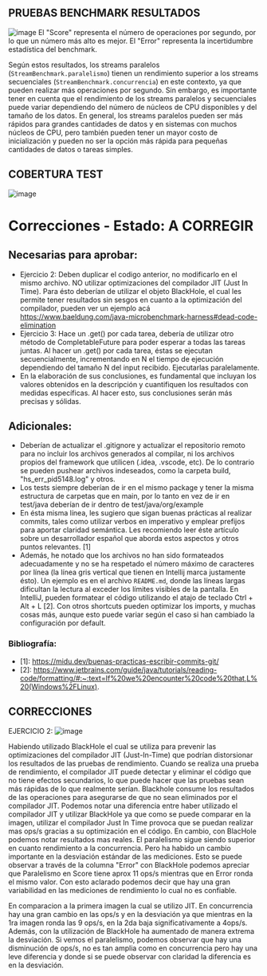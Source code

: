 ## PRUEBAS BENCHMARK RESULTADOS

![image](https://github.com/LucasCesarCanello/ucse-prog2-2023-U2-Canello/assets/130618082/79dbea32-1e29-4094-b5ff-6de29e7d4439)
El "Score" representa el número de operaciones por segundo, por lo que un número más alto es mejor. El "Error"
representa la incertidumbre estadística del benchmark.

Según estos resultados, los streams paralelos (`StreamBenchmark.paralelismo`) tienen un rendimiento superior a los
streams secuenciales (`StreamBenchmark.concurrencia`) en este contexto, ya que pueden realizar más operaciones por
segundo.
Sin embargo, es importante tener en cuenta que el rendimiento de los streams paralelos y secuenciales puede variar
dependiendo del número de núcleos de CPU disponibles y del tamaño de los datos.
En general, los streams paralelos pueden ser más rápidos para grandes cantidades de datos y en sistemas con muchos
núcleos de CPU, pero también pueden tener un mayor costo de inicialización y pueden no ser la opción más rápida para
pequeñas cantidades de datos o tareas simples.

## COBERTURA TEST

![image](https://github.com/LucasCesarCanello/ucse-prog2-2023-U2-Canello/assets/130618082/bf65a670-2a63-4c21-96a4-ae53060ec42e)

# Correcciones - Estado: A CORREGIR

## Necesarias para aprobar:

- Ejercicio 2: Deben duplicar el codigo anterior, no modificarlo en el mismo archivo. NO utilizar
  optimizaciones del compilador JIT (Just In Time). Para ésto deberían de utilizar el objeto BlackHole, el cual les
  permite tener resultados sin sesgos en cuanto a la optimización del compilador, pueden ver un ejemplo
  acá https://www.baeldung.com/java-microbenchmark-harness#dead-code-elimination
- Ejercicio 3: Hace un .get() por cada tarea, debería de utilizar otro método de CompletableFuture para poder esperar a
  todas las tareas juntas. Al hacer un .get() por cada tarea, éstas se ejecutan secuencialmente, incrementando en N el
  tiempo de ejecución dependiendo del tamaño N del input recibido. Ejecutarlas paralelamente.
- En la elaboración de sus conclusiones, es fundamental que incluyan los valores obtenidos en la descripción y
  cuantifiquen los resultados con medidas específicas. Al hacer esto, sus conclusiones serán más precisas y sólidas.

## Adicionales:

- Deberían de actualizar el .gitignore y actualizar el repositorio remoto para no incluir los archivos generados al
  compilar, ni los archivos propios del
  framework que utilicen (.idea, .vscode, etc). De lo contrario se pueden pushear archivos indeseados, como la carpeta
  build, "hs_err_pid5148.log" y otros.
- Los tests siempre deberían de ir en el mismo package y tener la misma estructura de carpetas que en main, por lo tanto
  en vez de ir en test/java deberían de ir dentro de test/java/org/example
- En ésta misma línea, les sugiero que sigan buenas prácticas al realizar commits, tales como utilizar verbos en
  imperativo y emplear prefijos para aportar claridad semántica. Les recomiendo leer éste artículo sobre un
  desarrollador español que aborda estos aspectos y otros puntos relevantes. [1]
- Además, he notado que los archivos no han sido formateados adecuadamente y no se ha respetado el número máximo de
  caracteres por línea (la línea gris vertical que tienen en Intellij marca justamente ésto). Un ejemplo es en el
  archivo `README.md`, donde las líneas largas dificultan la lectura al exceder los límites visibles de la pantalla. En
  IntelliJ, pueden formatear el código utilizando el atajo de teclado Ctrl + Alt + L [2]. Con otros shortcuts pueden
  optimizar los imports, y muchas cosas más, aunque esto puede variar según el caso si han cambiado la configuración por
  default.

### Bibliografía:

- \[1]: https://midu.dev/buenas-practicas-escribir-commits-git/
- \[2]: https://www.jetbrains.com/guide/java/tutorials/reading-code/formatting/#:~:text=If%20we%20encounter%20code%20that,L%20(Windows%2FLinux).

## CORRECCIONES
EJERCICIO 2:
![image](https://github.com/user-attachments/assets/bf0259fd-ec09-4885-b108-2046c3ebab43)

Habiendo utilizado BlackHole el cual se utiliza para prevenir las optimizaciones del compilador JIT (Just-In-Time) que podrían distorsionar los resultados de las pruebas de rendimiento. Cuando se realiza una prueba de rendimiento, el compilador JIT puede detectar y eliminar el código que no tiene efectos secundarios, lo que puede hacer que las pruebas sean más rápidas de lo que realmente serían. Blackhole consume los resultados de las operaciones para asegurarse de que no sean eliminados por el compilador JIT. Podemos notar una diferencia entre haber utilizado el compilador JIT y utilizar BlackHole ya que como se puede comparar en la imagen, utilizar el compilador Just In Time provoca que se puedan realizar mas ops/s gracias a su optimización en el código. En cambio, con BlacHole podemos notar resultados mas reales.
El paralelismo sigue siendo superior en cuanto rendimiento a la concurrencia. Pero ha habido un cambio importante en la desviación estándar de las mediciones. Esto se puede observar a través de la columna "Error" con BlackHole podemos apreciar que Paralelismo en Score tiene aprox 11 ops/s mientras que en Error ronda el mismo valor. Con esto aclarado podemos decir que hay una gran variabilidad en las mediciones de rendimiento lo cual no es confiable.

En comparacion a la primera imagen la cual se utilizo JIT. En concurrencia hay una gran cambio en las ops/s y en la desviación ya que mientras en la 1ra imagen ronda las 9 ops/s, en la 2da baja significativamente a 4ops/s. Además, con la utilización de BlackHole ha aumentado de manera extrema la desviación.
Si vemos el paralelismo, podemos observar que hay una disminución de ops/s, no es tan amplia como en concurrencia pero hay una leve diferencia y donde si se puede observar con claridad la diferencia es en la desviación.


